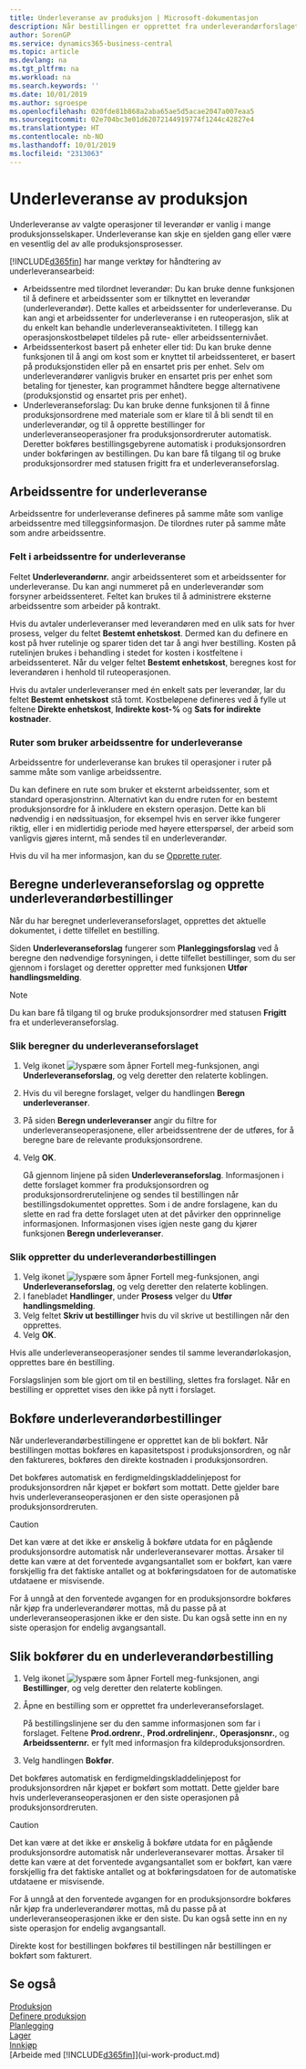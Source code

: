 ```yaml
---
title: Underleveranse av produksjon | Microsoft-dokumentasjon
description: Når bestillingen er opprettet fra underleverandørforslaget, kan den bokføres.
author: SorenGP
ms.service: dynamics365-business-central
ms.topic: article
ms.devlang: na
ms.tgt_pltfrm: na
ms.workload: na
ms.search.keywords: ''
ms.date: 10/01/2019
ms.author: sgroespe
ms.openlocfilehash: 020fde81b868a2aba65ae5d5acae2047a007eaa5
ms.sourcegitcommit: 02e704bc3e01d62072144919774f1244c42827e4
ms.translationtype: HT
ms.contentlocale: nb-NO
ms.lasthandoff: 10/01/2019
ms.locfileid: "2313063"
---
```

# <a name="subcontract-manufacturing"></a>Underleveranse av produksjon
Underleveranse av valgte operasjoner til leverandør er vanlig i mange produksjonsselskaper. Underleveranse kan skje en sjelden gang eller være en vesentlig del av alle produksjonsprosesser.

[!INCLUDE[d365fin](includes/d365fin_md.md)] har mange verktøy for håndtering av underleveransearbeid:  

- Arbeidssentre med tilordnet leverandør: Du kan bruke denne funksjonen til å definere et arbeidssenter som er tilknyttet en leverandør (underleverandør). Dette kalles et arbeidssenter for underleveranse. Du kan angi et arbeidssenter for underleveranse i en ruteoperasjon, slik at du enkelt kan behandle underleveranseaktiviteten. I tillegg kan operasjonskostbeløpet tildeles på rute- eller arbeidssenternivået.  
- Arbeidssenterkost basert på enheter eller tid: Du kan bruke denne funksjonen til å angi om kost som er knyttet til arbeidssenteret, er basert på produksjonstiden eller på en ensartet pris per enhet. Selv om underleverandører vanligvis bruker en ensartet pris per enhet som betaling for tjenester, kan programmet håndtere begge alternativene (produksjonstid og ensartet pris per enhet).  
- Underleveranseforslag: Du kan bruke denne funksjonen til å finne produksjonsordrene med materiale som er klare til å bli sendt til en underleverandør, og til å opprette bestillinger for underleveranseoperasjoner fra produksjonsordreruter automatisk. Deretter bokføres bestillingsgebyrene automatisk i produksjonsordren under bokføringen av bestillingen. Du kan bare få tilgang til og bruke produksjonsordrer med statusen frigitt fra et underleveranseforslag.  

## <a name="subcontract-work-centers"></a>Arbeidssentre for underleveranse  
Arbeidssentre for underleveranse defineres på samme måte som vanlige arbeidssentre med tilleggsinformasjon. De tilordnes ruter på samme måte som andre arbeidssentre.  

### <a name="subcontract-work-center-fields"></a>Felt i arbeidssentre for underleveranse  
Feltet **Underleverandørnr.** angir arbeidssenteret som et arbeidssenter for underleveranse. Du kan angi nummeret på en underleverandør som forsyner arbeidssenteret. Feltet kan brukes til å administrere eksterne arbeidssentre som arbeider på kontrakt.  

Hvis du avtaler underleveranser med leverandøren med en ulik sats for hver prosess, velger du feltet **Bestemt enhetskost**. Dermed kan du definere en kost på hver rutelinje og sparer tiden det tar å angi hver bestilling. Kosten på rutelinjen brukes i behandling i stedet for kosten i kostfeltene i arbeidssenteret. Når du velger feltet **Bestemt enhetskost**, beregnes kost for leverandøren i henhold til ruteoperasjonen.  

Hvis du avtaler underleveranser med én enkelt sats per leverandør, lar du feltet **Bestemt enhetskost** stå tomt. Kostbeløpene defineres ved å fylle ut feltene **Direkte enhetskost**, **Indirekte kost-%** og **Sats for indirekte kostnader**.  

### <a name="routings-that-use-subcontract-work-centers"></a>Ruter som bruker arbeidssentre for underleveranse  
Arbeidssentre for underleveranse kan brukes til operasjoner i ruter på samme måte som vanlige arbeidssentre.  

Du kan definere en rute som bruker et eksternt arbeidssenter, som et standard operasjonstrinn. Alternativt kan du endre ruten for en bestemt produksjonsordre for å inkludere en ekstern operasjon. Dette kan bli nødvendig i en nødssituasjon, for eksempel hvis en server ikke fungerer riktig, eller i en midlertidig periode med høyere etterspørsel, der arbeid som vanligvis gjøres internt, må sendes til en underleverandør.  

Hvis du vil ha mer informasjon, kan du se [Opprette ruter](production-how-to-create-routings.md).  

## <a name="calculate-subcontracting-worksheets-and-create-subcontract-purchase-orders"></a>Beregne underleveranseforslag og opprette underleverandørbestillinger  
Når du har beregnet underleveranseforslaget, opprettes det aktuelle dokumentet, i dette tilfellet en bestilling.  

Siden **Underleveranseforslag** fungerer som **Planleggingsforslag** ved å beregne den nødvendige forsyningen, i dette tilfellet bestillinger, som du ser gjennom i forslaget og deretter oppretter med funksjonen **Utfør handlingsmelding**.  

> [!NOTE]  
>  Du kan bare få tilgang til og bruke produksjonsordrer med statusen **Frigitt** fra et underleveranseforslag.  

### <a name="to-calculate-the-subcontracting-worksheet"></a>Slik beregner du underleveranseforslaget  
1.  Velg ikonet ![lyspære som åpner Fortell meg-funksjonen](media/ui-search/search_small.png "Fortell hva du vil gjøre"), angi **Underleveranseforslag**, og velg deretter den relaterte koblingen.  
2.  Hvis du vil beregne forslaget, velger du handlingen **Beregn underleveranser**.  
3.  På siden **Beregn underleveranser** angir du filtre for underleveranseoperasjonene, eller arbeidssentrene der de utføres, for å beregne bare de relevante produksjonsordrene.  
4.  Velg **OK**.  

    Gå gjennom linjene på siden **Underleveranseforslag**. Informasjonen i dette forslaget kommer fra produksjonsordren og produksjonsordrerutelinjene og sendes til bestillingen når bestillingsdokumentet opprettes. Som i de andre forslagene, kan du slette en rad fra dette forslaget uten at det påvirker den opprinnelige informasjonen. Informasjonen vises igjen neste gang du kjører funksjonen **Beregn underleveranser**.  

### <a name="to-create-the-subcontract-purchase-order"></a>Slik oppretter du underleverandørbestillingen  
1.  Velg ikonet ![lyspære som åpner Fortell meg-funksjonen](media/ui-search/search_small.png "Fortell hva du vil gjøre"), angi **Underleveranseforslag**, og velg deretter den relaterte koblingen.  
2.  I fanebladet **Handlinger**, under **Prosess** velger du **Utfør handlingsmelding**.  
3.  Velg feltet **Skriv ut bestillinger** hvis du vil skrive ut bestillingen når den opprettes.  
4.  Velg **OK**.  

Hvis alle underleveranseoperasjoner sendes til samme leverandørlokasjon, opprettes bare én bestilling.  

Forslagslinjen som ble gjort om til en bestilling, slettes fra forslaget. Når en bestilling er opprettet vises den ikke på nytt i forslaget.  

## <a name="posting-subcontract-purchase-orders"></a>Bokføre underleverandørbestillinger  
Når underleverandørbestillingene er opprettet kan de bli bokført. Når bestillingen mottas bokføres en kapasitetspost i produksjonsordren, og når den faktureres, bokføres den direkte kostnaden i produksjonsordren.  

Det bokføres automatisk en ferdigmeldingskladdelinjepost for produksjonsordren når kjøpet er bokført som mottatt. Dette gjelder bare hvis underleveranseoperasjonen er den siste operasjonen på produksjonsordreruten.  

> [!CAUTION]  
>  Det kan være at det ikke er ønskelig å bokføre utdata for en pågående produksjonsordre automatisk når underleveransevarer mottas. Årsaker til dette kan være at det forventede avgangsantallet som er bokført, kan være forskjellig fra det faktiske antallet og at bokføringsdatoen for de automatiske utdataene er misvisende.  
>   
>  For å unngå at den forventede avgangen for en produksjonsordre bokføres når kjøp fra underleverandører mottas, må du passe på at underleveranseoperasjonen ikke er den siste. Du kan også sette inn en ny siste operasjon for endelig avgangsantall.

## <a name="to-post-a-subcontract-purchase-order"></a>Slik bokfører du en underleverandørbestilling  
1.  Velg ikonet ![lyspære som åpner Fortell meg-funksjonen](media/ui-search/search_small.png "Fortell hva du vil gjøre"), angi **Bestillinger**, og velg deretter den relaterte koblingen.  
2.  Åpne en bestilling som er opprettet fra underleveranseforslaget.  

    På bestillingslinjene ser du den samme informasjonen som far i forslaget. Feltene **Prod.ordrenr.**, **Prod.ordrelinjenr.**, **Operasjonsnr.**, og **Arbeidssenternr.** er fylt med informasjon fra kildeproduksjonsordren.  

3.  Velg handlingen **Bokfør**.  

Det bokføres automatisk en ferdigmeldingskladdelinjepost for produksjonsordren når kjøpet er bokført som mottatt. Dette gjelder bare hvis underleveranseoperasjonen er den siste operasjonen på produksjonsordreruten.  

> [!CAUTION]  
>  Det kan være at det ikke er ønskelig å bokføre utdata for en pågående produksjonsordre automatisk når underleveransevarer mottas. Årsaker til dette kan være at det forventede avgangsantallet som er bokført, kan være forskjellig fra det faktiske antallet og at bokføringsdatoen for de automatiske utdataene er misvisende.  
>   
>  For å unngå at den forventede avgangen for en produksjonsordre bokføres når kjøp fra underleverandører mottas, må du passe på at underleveranseoperasjonen ikke er den siste. Du kan også sette inn en ny siste operasjon for endelig avgangsantall.  

Direkte kost for bestillingen bokføres til bestillingen når bestillingen er bokført som fakturert.  

## <a name="see-also"></a>Se også  
[Produksjon](production-manage-manufacturing.md)    
[Definere produksjon](production-configure-production-processes.md)  
[Planlegging](production-planning.md)      
[Lager](inventory-manage-inventory.md)  
[Innkjøp](purchasing-manage-purchasing.md)  
[Arbeide med [!INCLUDE[d365fin](includes/d365fin_md.md)]](ui-work-product.md)
